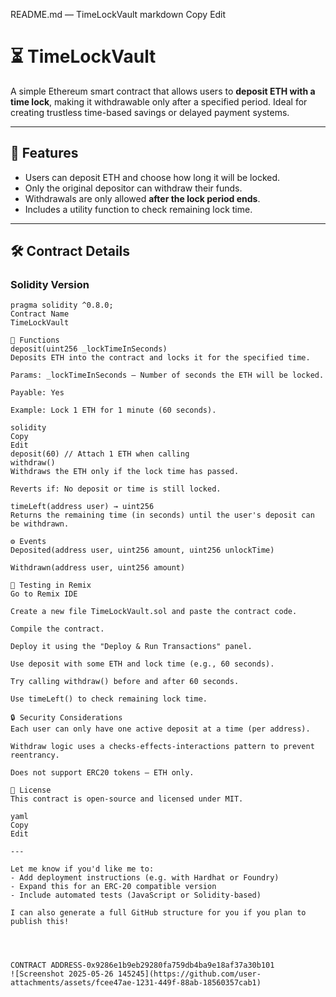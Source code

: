  README.md — TimeLockVault
markdown
Copy
Edit
# ⏳ TimeLockVault

A simple Ethereum smart contract that allows users to **deposit ETH with a time lock**, making it withdrawable only after a specified period. Ideal for creating trustless time-based savings or delayed payment systems.

---

## 🔐 Features

- Users can deposit ETH and choose how long it will be locked.
- Only the original depositor can withdraw their funds.
- Withdrawals are only allowed **after the lock period ends**.
- Includes a utility function to check remaining lock time.

---

## 🛠️ Contract Details

### Solidity Version
```solidity
pragma solidity ^0.8.0;
Contract Name
TimeLockVault

🚀 Functions
deposit(uint256 _lockTimeInSeconds)
Deposits ETH into the contract and locks it for the specified time.

Params: _lockTimeInSeconds – Number of seconds the ETH will be locked.

Payable: Yes

Example: Lock 1 ETH for 1 minute (60 seconds).

solidity
Copy
Edit
deposit(60) // Attach 1 ETH when calling
withdraw()
Withdraws the ETH only if the lock time has passed.

Reverts if: No deposit or time is still locked.

timeLeft(address user) → uint256
Returns the remaining time (in seconds) until the user's deposit can be withdrawn.

⚙️ Events
Deposited(address user, uint256 amount, uint256 unlockTime)

Withdrawn(address user, uint256 amount)

🧪 Testing in Remix
Go to Remix IDE

Create a new file TimeLockVault.sol and paste the contract code.

Compile the contract.

Deploy it using the "Deploy & Run Transactions" panel.

Use deposit with some ETH and lock time (e.g., 60 seconds).

Try calling withdraw() before and after 60 seconds.

Use timeLeft() to check remaining lock time.

🔒 Security Considerations
Each user can only have one active deposit at a time (per address).

Withdraw logic uses a checks-effects-interactions pattern to prevent reentrancy.

Does not support ERC20 tokens — ETH only.

📄 License
This contract is open-source and licensed under MIT.

yaml
Copy
Edit

---

Let me know if you'd like me to:
- Add deployment instructions (e.g. with Hardhat or Foundry)
- Expand this for an ERC-20 compatible version
- Include automated tests (JavaScript or Solidity-based)

I can also generate a full GitHub structure for you if you plan to publish this!




CONTRACT ADDRESS-0x9286e1b9eb29280fa759db4ba9e18af37a30b101
![Screenshot 2025-05-26 145245](https://github.com/user-attachments/assets/fcee47ae-1231-449f-88ab-18560357cab1)


